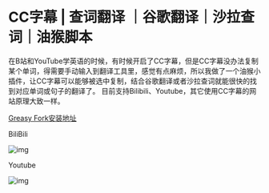 # CC字幕 | 查词翻译 ｜谷歌翻译｜沙拉查词｜油猴脚本
在B站和YouTube学英语的时候，有时候开启了CC字幕，但是CC字幕没办法复制某个单词，得需要手动输入到翻译工具里，感觉有点麻烦，所以我做了一个油猴小插件，让CC字幕可以能够被选中复制，结合谷歌翻译或者沙拉查词就能很快的找到对应单词或句子的翻译了。
目前支持Bilibili、Youtube，其它使用CC字幕的网站原理大致一样。


[Greasy Fork安装地址](https://greasyfork.org/zh-CN/scripts/478647-cc%E5%AD%97%E5%B9%95-%E6%9F%A5%E8%AF%8D%E7%BF%BB%E8%AF%91)



BiliBili

![img](https://github.com/bugscleaner/cc-subtitle-words-query/blob/master/20231031-131725-HD.gif?raw=true) 


Youtube

![img](https://github.com/bugscleaner/cc-subtitle-words-query/blob/master/20231031-132026-HD.gif?raw=true) 
